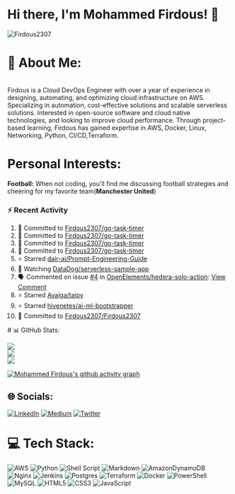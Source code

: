# Hi there, I'm Mohammed Firdous! 👋

<p align="left">
  <img src="https://komarev.com/ghpvc/?username=Firdous2307&label=Profile%20views&color=0e75b6&style=flat" alt="Firdous2307" />
</p>
 
# 💫 About Me:
<br> Firdous is a Cloud DevOps Engineer with over a year of experience in designing, automating, and optimizing cloud infrastructure on AWS. Specializing in automation, cost-effective solutions and scalable serverless solutions. Interested in open-source software and cloud native technologies, and looking to improve cloud performance. Through project-based learning, Firdous has gained expertise in AWS, Docker, Linux, Networking, Python, CI/CD,Terraform.</br>

# Personal Interests:
**Football:** When not coding, you'll find me discussing football strategies and cheering for my favorite team(**Manchester United**)<br>


### :zap: Recent Activity
<!--START_SECTION:activity-->
1. 📝 Committed to [Firdous2307/go-task-timer](https://github.com/Firdous2307/go-task-timer/commit/372a17ad7aca52c65550927d0b294ae1d838494c)
2. 📝 Committed to [Firdous2307/go-task-timer](https://github.com/Firdous2307/go-task-timer/commit/f1d7616e0823f13e6a3894d4af3ba8e346fe4d43)
3. 📝 Committed to [Firdous2307/go-task-timer](https://github.com/Firdous2307/go-task-timer/commit/be0fd2003c0e9bfd17277e6a28464a09ec55b015)
4. 📝 Committed to [Firdous2307/go-task-timer](https://github.com/Firdous2307/go-task-timer/commit/6b04672e8497fdd8bc7eab2b518d825e376a4f8f)
5. ⭐ Starred [dair-ai/Prompt-Engineering-Guide](https://github.com/dair-ai/Prompt-Engineering-Guide)
6. 🔔 Watching [DataDog/serverless-sample-app](https://github.com/DataDog/serverless-sample-app)
7. 🗣 Commented on issue [#4](https://github.com/OpenElements/hedera-solo-action/issues/4) in [OpenElements/hedera-solo-action](https://github.com/OpenElements/hedera-solo-action): [View Comment](https://github.com/OpenElements/hedera-solo-action/issues/4#issuecomment-2388981014)
8. ⭐ Starred [Avaiga/taipy](https://github.com/Avaiga/taipy)
9. ⭐ Starred [hivenetes/ai-ml-bootstrapper](https://github.com/hivenetes/ai-ml-bootstrapper)
10. 📝 Committed to [Firdous2307/Firdous2307](https://github.com/Firdous2307/Firdous2307/commit/8453030e3a05faec382623547c81e08137e4f0e7)
<!--END_SECTION:activity--># 📊 GitHub Stats:
![](https://github-readme-stats.vercel.app/api?username=Firdous2307&theme=dark&hide_border=false&include_all_commits=false&count_private=false)<br/>
![](https://github-readme-streak-stats.herokuapp.com/?user=Firdous2307&theme=dark&hide_border=false)<br/>
![](https://github-readme-stats.vercel.app/api/top-langs/?username=Firdous2307&theme=dark&hide_border=false&include_all_commits=false&count_private=false&layout=compact)

[![Mohammed Firdous's github activity graph](https://github-readme-activity-graph.vercel.app/graph?username=Firdous2307&hide_border=true&theme=high-contrast)](https://github.com/Firdous2307/github-readme-activity-graph)





## 🌐 Socials:
[![LinkedIn](https://img.shields.io/badge/LinkedIn-%230077B5.svg?logo=linkedin&logoColor=white)](https://www.linkedin.com/in/mohammedfirdousaraoye) [![Medium](https://img.shields.io/badge/Medium-12100E?logo=medium&logoColor=white)](https://medium.com/@mohammedfirdousaraoye) [![Twitter](https://img.shields.io/badge/Twitter-%231DA1F2.svg?logo=Twitter&logoColor=white)](https://twitter.com/iamfirdouss) 


# 💻 Tech Stack:
![AWS](https://img.shields.io/badge/AWS-%23FF9900.svg?style=for-the-badge&logo=amazon-aws&logoColor=white) ![Python](https://img.shields.io/badge/python-3670A0?style=for-the-badge&logo=python&logoColor=ffdd54) ![Shell Script](https://img.shields.io/badge/shell_script-%23121011.svg?style=for-the-badge&logo=gnu-bash&logoColor=white) ![Markdown](https://img.shields.io/badge/markdown-%23000000.svg?style=for-the-badge&logo=markdown&logoColor=white) ![AmazonDynamoDB](https://img.shields.io/badge/Amazon%20DynamoDB-4053D6?style=for-the-badge&logo=Amazon%20DynamoDB&logoColor=white) ![Nginx](https://img.shields.io/badge/nginx-%23009639.svg?style=for-the-badge&logo=nginx&logoColor=white) ![Jenkins](https://img.shields.io/badge/jenkins-%232C5263.svg?style=for-the-badge&logo=jenkins&logoColor=white) ![Postgres](https://img.shields.io/badge/postgres-%23316192.svg?style=for-the-badge&logo=postgresql&logoColor=white) ![Terraform](https://img.shields.io/badge/terraform-%235835CC.svg?style=for-the-badge&logo=terraform&logoColor=white) ![Docker](https://img.shields.io/badge/docker-%230db7ed.svg?style=for-the-badge&logo=docker&logoColor=white) ![PowerShell](https://img.shields.io/badge/PowerShell-%235391FE.svg?style=for-the-badge&logo=powershell&logoColor=white) ![MySQL](https://img.shields.io/badge/mysql-%2300000f.svg?style=for-the-badge&logo=mysql&logoColor=white) ![HTML5](https://img.shields.io/badge/html5-%23E34F26.svg?style=for-the-badge&logo=html5&logoColor=white) ![CSS3](https://img.shields.io/badge/css3-%231572B6.svg?style=for-the-badge&logo=css3&logoColor=white) ![JavaScript](https://img.shields.io/badge/javascript-%23323330.svg?style=for-the-badge&logo=javascript&logoColor=%23F7DF1E)






